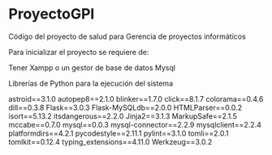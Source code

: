 # ProyectoGPI
Código del proyecto de salud para Gerencia de proyectos informáticos

Para inicializar el proyecto se requiere de:

Tener Xampp o un gestor de base de datos Mysql

Librerías de Python para la ejecución del sistema


astroid==3.1.0
autopep8==2.1.0
blinker==1.7.0
click==8.1.7
colorama==0.4.6
dill==0.3.8
Flask==3.0.3
Flask-MySQLdb==2.0.0
HTMLParser==0.0.2
isort==5.13.2
itsdangerous==2.2.0
Jinja2==3.1.3
MarkupSafe==2.1.5
mccabe==0.7.0
mysql==0.0.3
mysql-connector==2.2.9
mysqlclient==2.2.4
platformdirs==4.2.1
pycodestyle==2.11.1
pylint==3.1.0
tomli==2.0.1
tomlkit==0.12.4
typing_extensions==4.11.0
Werkzeug==3.0.2

